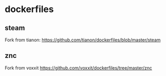 # dockerfiles

## steam

Fork from tianon:
https://github.com/tianon/dockerfiles/blob/master/steam


## znc

Fork from voxxit
https://github.com/voxxit/dockerfiles/tree/master/znc
